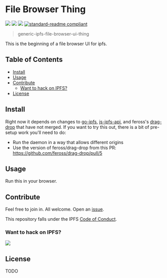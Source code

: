 # File Browser Thing

[![](https://img.shields.io/badge/made%20by-Protocol%20Labs-blue.svg?style=flat-square)](http://ipn.io)
[![](https://img.shields.io/badge/project-IPFS-blue.svg?style=flat-square)](http://ipfs.io/)
[![](https://img.shields.io/badge/freenode-%23ipfs-blue.svg?style=flat-square)](http://webchat.freenode.net/?channels=%23ipfs)
[![standard-readme compliant](https://img.shields.io/badge/standard--readme-OK-green.svg?style=flat-square)](https://github.com/RichardLitt/standard-readme)

> generic-ipfs-file-browser-ui-thing

This is the beginning of a file browser UI for ipfs.

## Table of Contents

- [Install](#install)
- [Usage](#usage)
- [Contribute](#contribute)
  - [Want to hack on IPFS?](#want-to-hack-on-ipfs)
- [License](#license)

## Install

Right now it depends on changes to [go-ipfs](https://github.com/ipfs/go-ipfs), [js-ipfs-api](https://github.com/ipfs/js-ipfs-api), and feross's [drag-drop](https://github.com/feross/drag-drop) that have not merged. If you want to try this out, there is a bit of pre-setup work you'll need to do:

- Run the daemon in a way that allows different origins
- Use the version of feross/drag-drop from this PR: https://github.com/feross/drag-drop/pull/5

## Usage

Run this in your browser.

## Contribute

Feel free to join in. All welcome. Open an [issue](https://github.com/ipfs/file-browser/issues).

This repository falls under the IPFS [Code of Conduct](https://github.com/ipfs/community/blob/master/code-of-conduct.md).

### Want to hack on IPFS?

[![](https://cdn.rawgit.com/jbenet/contribute-ipfs-gif/master/img/contribute.gif)](https://github.com/ipfs/community/blob/master/contributing.md)

## License

TODO
